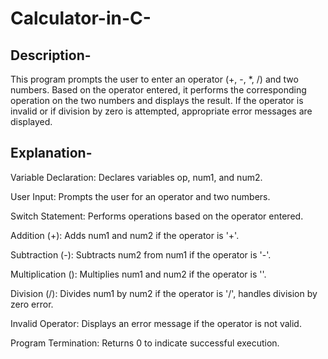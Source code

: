 # Calculator-in-C-
## Description-
This program prompts the user to enter an operator (+, -, *, /) and two numbers. Based on the operator entered, it performs the corresponding operation on the two numbers and displays the result. If the operator is invalid or if division by zero is attempted, appropriate error messages are displayed.
## Explanation-
Variable Declaration: Declares variables op, num1, and num2.

User Input: Prompts the user for an operator and two numbers.

Switch Statement: Performs operations based on the operator entered.

Addition (+): Adds num1 and num2 if the operator is '+'.

Subtraction (-): Subtracts num2 from num1 if the operator is '-'.

Multiplication (): Multiplies num1 and num2 if the operator is ''.

Division (/): Divides num1 by num2 if the operator is '/', handles division by zero error.

Invalid Operator: Displays an error message if the operator is not valid.

Program Termination: Returns 0 to indicate successful execution.
